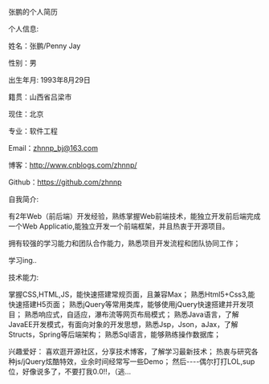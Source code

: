 张鹏的个人简历

个人信息:

姓名：张鹏/Penny Jay

性别：男

出生年月: 1993年8月29日

籍贯：山西省吕梁市

现住：北京

专业：软件工程

Email：zhnnp_bj@163.com

博客：http://www.cnblogs.com/zhnnp/

Github：https://github.com/zhnnp

自我简介:

有2年Web（前后端）开发经验，熟练掌握Web前端技术，能独立开发前后端完成一个Web Applicatio,能独立开发一个前端框架，并且热衷于开源项目。

拥有较强的学习能力和团队合作能力，熟悉项目开发流程和团队协同工作；

学习ing..

技术能力:

掌握CSS,HTML,JS，能快速搭建常规页面，且兼容Max；
熟悉Html5+Css3,能快速搭建H5页面；
熟悉jQuery等常用类库，能够使用jQuery快速搭建并开发项目；
熟悉响应式，自适应，瀑布流等网页布局模式；
熟悉Java语言，了解JavaEE开发模式，有面向对象的开发思想，熟悉Jsp，Json，aJax，了解Structs，Spring等后端架构；
熟悉Sql语言，能够熟练操作数据库；

兴趣爱好：
喜欢逛开源社区，分享技术博客，了解学习最新技术；
热衷与研究各种js/jQuery炫酷特效，业余时间经常写一些Demo；
然后----偶尔打打LOL,sup位，好像说多了，不要打我0.0!!，（逃...






